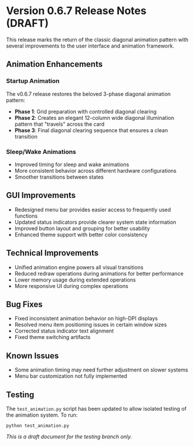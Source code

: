 # Version 0.6.7 Release Notes (DRAFT)

This release marks the return of the classic diagonal animation pattern with several improvements to the user interface and animation framework.

## Animation Enhancements

### Startup Animation
The v0.6.7 release restores the beloved 3-phase diagonal animation pattern:

- **Phase 1**: Grid preparation with controlled diagonal clearing
- **Phase 2**: Creates an elegant 12-column wide diagonal illumination pattern that "travels" across the card
- **Phase 3**: Final diagonal clearing sequence that ensures a clean transition

### Sleep/Wake Animations
- Improved timing for sleep and wake animations
- More consistent behavior across different hardware configurations
- Smoother transitions between states

## GUI Improvements
- Redesigned menu bar provides easier access to frequently used functions
- Updated status indicators provide clearer system state information
- Improved button layout and grouping for better usability
- Enhanced theme support with better color consistency

## Technical Improvements
- Unified animation engine powers all visual transitions
- Reduced redraw operations during animations for better performance
- Lower memory usage during extended operations
- More responsive UI during complex operations

## Bug Fixes
- Fixed inconsistent animation behavior on high-DPI displays
- Resolved menu item positioning issues in certain window sizes
- Corrected status indicator text alignment
- Fixed theme switching artifacts

## Known Issues
- Some animation timing may need further adjustment on slower systems
- Menu bar customization not fully implemented

## Testing
The `test_animation.py` script has been updated to allow isolated testing of the animation system. To run:

```
python test_animation.py
```

*This is a draft document for the testing branch only.* 